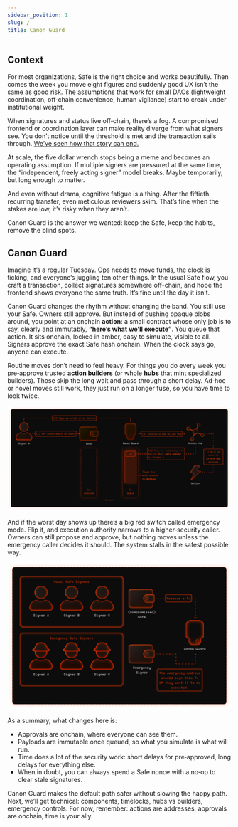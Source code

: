 ```yaml
---
sidebar_position: 1
slug: /
title: Canon Guard
---
```


## Context

For most organizations, Safe is the right choice and works beautifully. Then comes the week you move eight figures and suddenly good UX isn’t the same as good risk. The assumptions that work for small DAOs (lightweight coordination, off‑chain convenience, human vigilance) start to creak under institutional weight.

When signatures and status live off‑chain, there’s a fog. A compromised frontend or coordination layer can make reality diverge from what signers see. You don’t notice until the threshold is met and the transaction sails through. [We’ve seen how that story can end.](https://rekt.news/not-so-safe)

At scale, the five dollar wrench stops being a meme and becomes an operating assumption. If multiple signers are pressured at the same time, the “independent, freely acting signer” model breaks. Maybe temporarily, but long enough to matter. 

And even without drama, cognitive fatigue is a thing. After the fiftieth recurring transfer, even meticulous reviewers skim. That’s fine when the stakes are low, it’s risky when they aren’t.

Canon Guard is the answer we wanted: keep the Safe, keep the habits, remove the blind spots. 

## Canon Guard

Imagine it’s a regular Tuesday. Ops needs to move funds, the clock is ticking, and everyone’s juggling ten other things. In the usual Safe flow, you craft a transaction, collect signatures somewhere off-chain, and hope the frontend shows everyone the same truth. It’s fine until the day it isn’t.

Canon Guard changes the rhythm without changing the band. You still use your Safe. Owners still approve. But instead of pushing opaque blobs around, you point at an onchain **action**: a small contract whose only job is to say, clearly and immutably, **“here’s what we’ll execute”**. You queue that action. It sits onchain, locked in amber, easy to simulate, visible to all. Signers approve the exact Safe hash onchain. When the clock says go, anyone can execute.

Routine moves don’t need to feel heavy. For things you do every week you pre‑approve trusted **action builders** (or whole **hubs** that mint specialized builders). Those skip the long wait and pass through a short delay. Ad‑hoc or novel moves still work, they just run on a longer fuse, so you have time to look twice.

![](../static/img/diagrams/high-level-diagram.png)

And if the worst day shows up there’s a big red switch called emergency mode. Flip it, and execution authority narrows to a higher‑security caller. Owners can still propose and approve, but nothing moves unless the emergency caller decides it should. The system stalls in the safest possible way.

![](../static/img/diagrams/emergency.png)

As a summary, what changes here is:

- Approvals are onchain, where everyone can see them.
- Payloads are immutable once queued, so what you simulate is what will run.
- Time does a lot of the security work: short delays for pre‑approved, long delays for everything else.
- When in doubt, you can always spend a Safe nonce with a no‑op to clear stale signatures.

Canon Guard makes the default path safer without slowing the happy path. Next, we’ll get technical: components, timelocks, hubs vs builders, emergency controls. For now, remember: actions are addresses, approvals are onchain, time is your ally.